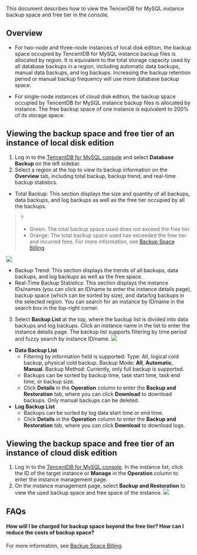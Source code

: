 
This document describes how to view the TencenDB for MySQL instance backup space and free tier in the console.

## Overview
- For two-node and three-node instances of local disk edition, the backup space occupied by TencentDB for MySQL instance backup files is allocated by region. It is equivalent to the total storage capacity used by all database backups in a region, including automatic data backups, manual data backups, and log backups. Increasing the backup retention period or manual backup frequency will use more database backup space.

- For single-node instances of cloud disk edition, the backup space occupied by TencentDB for MySQL instance backup files is allocated by instance. The free backup space of one instance is equivalent to 200% of its storage space.

## Viewing the backup space and free tier of an instance of local disk edition
1. Log in to the [TencentDB for MySQL console](https://console.cloud.tencent.com/cdb) and select **Database Backup** on the left sidebar.
2. Select a region at the top to view its backup information on the **Overview** tab, including total backup, backup trend, and real-time backup statistics.
 - Total Backup: This section displays the size and quantity of all backups, data backups, and log backups as well as the free tier occupied by all the backups. 
>?
>- Green: The total backup space used does not exceed the free tier.
>- Orange: The total backup space used has exceeded the free tier and incurred fees. For more information, see [Backup Space Billing](https://intl.cloud.tencent.com/document/product/236/32344).
>
![](https://main.qcloudimg.com/raw/e9489e74614d7708d357de6943837c3c.png)
 - Backup Trend: This section displays the trends of all backups, data backups, and log backups as well as the free space.
 - Real-Time Backup Statistics: This section displays the instance IDs/names (you can click an ID/name to enter the instance details page), backup space (which can be sorted by size), and data/log backups in the selected region. You can search for an instance by ID/name in the search box in the top-right corner.
3. Select **Backup List** at the top, where the backup list is divided into data backups and log backups. Click an instance name in the list to enter the instance details page. The backup list supports filtering by time period and fuzzy search by instance ID/name.
![](https://main.qcloudimg.com/raw/0587e4f22b33960c349b2e2dbbe81d10.png)
 - **Data Backup List**
    - Filtering by information field is supported:
    Type: All, logical cold backup, physical cold backup.
    Backup Mode: **All**, **Automatic**, **Manual**.
    Backup Method: Currently, only full backup is supported.
    - Backups can be sorted by backup time, task start time, task end time, or backup size.
    - Click **Details** in the **Operation** column to enter the **Backup and Restoration** tab, where you can click **Download** to download backups. Only manual backups can be deleted.
 - **Log Backup List**
    - Backups can be sorted by log data start time or end time.
    - Click **Details** in the **Operation** column to enter the **Backup and Restoration** tab, where you can click **Download** to download logs.

## Viewing the backup space and free tier of an instance of cloud disk edition
1. Log in to the [TencentDB for MySQL console](https://console.cloud.tencent.com/cdb). In the instance list, click the ID of the target instance or **Manage** in the **Operation** column to enter the instance management page.
2. On the instance management page, select **Backup and Restoration** to view the used backup space and free space of the instance.
![](https://staticintl.cloudcachetci.com/yehe/backend-news/nYt7569_45.png)

## FAQs
#### How will I be charged for backup space beyond the free tier? How can I reduce the costs of backup space?
For more information, see [Backup Space Billing](https://intl.cloud.tencent.com/document/product/236/32344).

